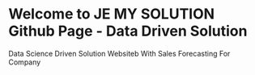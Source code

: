 # Welcome to JE MY SOLUTION Github Page - Data Driven Solution

Data Science Driven Solution Websiteb With Sales Forecasting For Company

